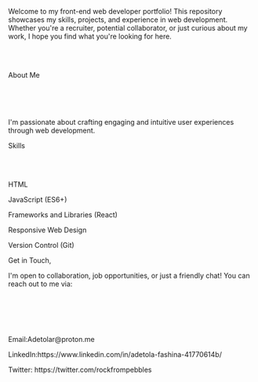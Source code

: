 <p>Welcome to my front-end web developer portfolio! This repository showcases my skills, projects, and experience in web development. Whether you're a recruiter, potential collaborator, or just curious about my work, I hope you find what you're looking for here.</p>
<br><br>

<p>About Me</p><br><br><br>

<p>I'm passionate about crafting engaging and intuitive user experiences through web development.

<p>Skills</p>
<br><br>
<p>HTML</p>
<p>JavaScript (ES6+)</p>
<p>Frameworks and Libraries (React)<p>
<p>Responsive Web Design</p>
<p>Version Control (Git)</p>
<p>Get in Touch,</p>
<p>I'm open to collaboration, job opportunities, or just a friendly chat! You can reach out to me via:</p>
<br><br><br><br>
<p>Email:Adetolar@proton.me</p>
<p>LinkedIn:https://www.linkedin.com/in/adetola-fashina-41770614b/</p>
<p>Twitter: https://twitter.com/rockfrompebbles</p>

<!---
Adetolar/Adetolar is a ✨ special ✨ repository because its `README.md` (this file) appears on your GitHub profile.
You can click the Preview link to take a look at your changes.
--->
